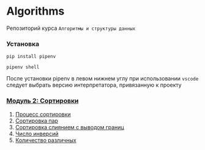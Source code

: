 # Algorithms

Репозиторий курса `Алгоритмы и структуры данных`

### Установка

```shell
pip install pipenv
```

```
pipenv shell
```

После установки pipenv в левом нижнем углу при использовании `vscode` следует выбрать версию интерпретатора, привязанную к проекту

### [Модуль 2: Сортировки](https://contest.yandex.ru/contest/17164)

1. [Процесс сортировки](src/quadratic_sorts/quadratic_sorts_0.py)
2. [Сортировка пар](src/quadratic_sorts/quadratic_sorts_0.py)
3. [Сортировка слиянием с выводом границ](src/recursive_sorts/recursive_sorts_0.py)
4. [Число инверсий](src/recursive_sorts/recursive_sorts_1.py)
5. [Количество различных](src/counting_sorts/counting_sorts_0.py)